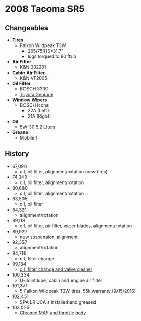 # 2008 Tacoma SR5

## Changeables

- **Tires**
  - Falkon Wildpeak T3W
    - 265/75R16=31.7"
    - lugs torqued to 80 ft/lb
- **Air Filter**
  - K&N 332281
- **Cabin Air Filter**
  - K&N VF2005
- **Oil Filter**
  - BOSCH 3330
  - [Toyota Genuine](https://www.amazon.com/Toyota-Genuine-Parts-90915-YZZD3-Filter/dp/B0044B0YJ8/)
- **Window Wipers**
  - BOSCH Icons
    - 22A (Left)
    - 21A (Right)
- **Oil**
  - 5W-30 5.2 Liters
- **Grease**
  - Mobile 1
  
## History
- 67,096
  - oil, oil filter, alignment/rotation (new tires)
- 74,349
  - oil, oil filter, alignment/rotation
- 80,680
  - oil, oil filter, alignment/rotation
- 83,505
  - oil, oil filter
- 84,321
  - alignment/rotation
- 89,118
  - oil, oil filter, air filter, wiper blades, alignment/rotation
- 89,927
  - new suspension, alignment
- 92,357
  - alignment/rotation
- 94,716
  - oil, filter change
- 99,184
  - [oil, filter change and valve cleaner](https://cloud.githubusercontent.com/assets/325813/16440185/a9c0ea7c-3d7c-11e6-9f99-641fda64574b.png)
- 100,334
  - U-Joint lube, cabin and engine air filter
- 101,371
  - 5 Falkon Wildpeak T3W tires. 55k warranty (9/15/2016)   
- 102,451 
  - SPA LR UCA's installed and greased
- 103,025 
  - [Cleaned MAF and throttle body](https://www.tacomaworld.com/threads/how-to-throttle-body-cleaning-2005-v6.94203/)
